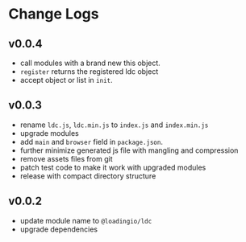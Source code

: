 # Change Logs

## v0.0.4

 - call modules with a brand new this object.
 - `register` returns the registered ldc object
 - accept object or list in `init`.


## v0.0.3

 - rename `ldc.js`, `ldc.min.js` to `index.js` and `index.min.js`
 - upgrade modules
 - add `main` and `browser` field in `package.json`.
 - further minimize generated js file with mangling and compression
 - remove assets files from git
 - patch test code to make it work with upgraded modules
 - release with compact directory structure


## v0.0.2

 - update module name to `@loadingio/ldc`
 - upgrade dependencies
